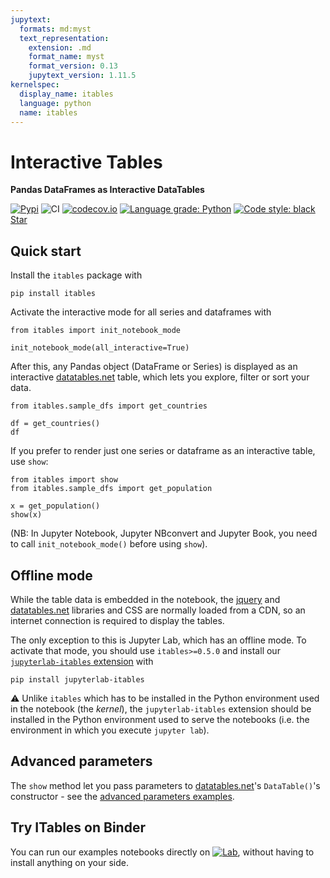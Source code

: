 ```yaml
---
jupytext:
  formats: md:myst
  text_representation:
    extension: .md
    format_name: myst
    format_version: 0.13
    jupytext_version: 1.11.5
kernelspec:
  display_name: itables
  language: python
  name: itables
---
```


# Interactive Tables

**Pandas DataFrames as Interactive DataTables**

[![Pypi](https://img.shields.io/pypi/v/itables.svg)](https://pypi.python.org/pypi/itables)
![CI](https://github.com/mwouts/itables/workflows/CI/badge.svg)
[![codecov.io](https://codecov.io/github/mwouts/itables/coverage.svg?branch=main)](https://codecov.io/github/mwouts/itables?branch=main)
[![Language grade: Python](https://img.shields.io/lgtm/grade/python/g/mwouts/itables.svg)](https://lgtm.com/projects/g/mwouts/itables/context:python)
[![Code style: black](https://img.shields.io/badge/code%20style-black-000000.svg)](https://github.com/psf/black)
<a class="github-button" href="https://github.com/mwouts/itables" data-icon="octicon-star" data-show-count="true" aria-label="Star mwouts/itables on GitHub">Star</a>
<script async defer src="https://buttons.github.io/buttons.js"></script>

## Quick start

Install the `itables` package with

```shell
pip install itables
```

Activate the interactive mode for all series and dataframes with

```{code-cell} ipython3
from itables import init_notebook_mode

init_notebook_mode(all_interactive=True)
```

After this, any Pandas object (DataFrame or Series) is displayed as an interactive [datatables.net](https://datatables.net/) table, which lets you explore, filter or sort your data.

```{code-cell} ipython3
from itables.sample_dfs import get_countries

df = get_countries()
df
```

If you prefer to render just one series or dataframe as an interactive table, use `show`:

```{code-cell} ipython3
from itables import show
from itables.sample_dfs import get_population

x = get_population()
show(x)
```

(NB: In Jupyter Notebook, Jupyter NBconvert and Jupyter Book, you need to call `init_notebook_mode()` before using `show`).

## Offline mode

While the table data is embedded in the notebook, the [jquery](https://jquery.com/) and [datatables.net](https://datatables.net/) libraries and CSS are normally loaded from a CDN, so an internet connection is required to display the tables.

The only exception to this is Jupyter Lab, which has an offline mode. To activate that mode, you should use `itables>=0.5.0` and install our [`jupyterlab-itables` extension](https://github.com/mwouts/jupyterlab-itables) with
```shell
pip install jupyterlab-itables
```

:warning: Unlike `itables` which has to be installed in the Python environment used in the notebook (the _kernel_), the `jupyterlab-itables` extension should be installed in the Python environment used to serve the notebooks (i.e. the environment in which you execute `jupyter lab`).

## Advanced parameters

The `show` method let you pass parameters to [datatables.net](https://datatables.net/)'s `DataTable()`'s constructor - see the [advanced parameters examples](advanced_parameters.md).

## Try ITables on Binder

You can run our examples notebooks directly on [![Lab](https://img.shields.io/badge/Binder-JupyterLab-blue.svg)](https://mybinder.org/v2/gh/mwouts/itables/main?urlpath=lab/tree/docs/quick_start.md), without having to install anything on your side.

